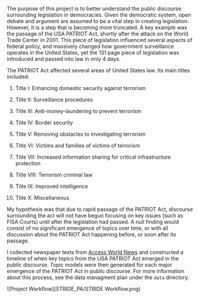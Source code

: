 The purpose of this project is to better understand the public discourse surrounding legislation in democracies. Given the democratic system, open debate and argument are assumed to be a vital step in creating legislation. However, it is a step that is becoming more truncated. A key example was the passage of the USA PATRIOT Act, shortly after the attack on the World Trade Center in 2001. This piece of legislation influenced several aspects of federal policy, and massively changed how government surveillance operates in the United States, yet the 131 page piece of legislation was introduced and passed into law in only 4 days.

The PATRIOT Act affected several areas of United States law. Its main titles included:

1. Title I: Enhancing domestic security against terrorism

2. Title II: Surveillance procedures

3. Title III: Anti-money-laundering to prevent terrorism

4. Title IV: Border security

5. Title V: Removing obstacles to investigating terrorism

6. Title VI: Victims and families of victims of terrorism

7. Title VII: Increased information sharing for critical infrastructure protection

8. Title VIII: Terrorism criminal law

9. Title IX: Improved intelligence

10. Title X: Miscellaneous

My hypothesis was that due to rapid passage of the PATRIOT Act, discourse surrounding the act will not have begun focusing on key issues (such as FISA Courts) until after the legislation had passed. A null finding would consist of no significant emergence of topics over time, or with all discussion about the PATRIOT Act happening before, or soon after its passage.

I collected newspaper texts from [Access World News](http://infoweb.newsbank.com/resources/search/nb?p=AWNB&t=collection%3AAIN!Access%2BInternational%2BNews) and constructed a timeline of when key topics from the USA PATRIOT Act emerged in the public discourse. Topic models were then generated for each major emergence of the PATRIOT Act in public discourse. For more information about this process, see the data managment plan under the `data` directory.

![Project Workflow](STRIDE_PA/STRIDE Workflow.png)
